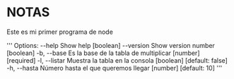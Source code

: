 # NOTAS
Este es mi primer programa de node

'''
Options:
      --help     Show help                                             [boolean]
      --version  Show version number                                   [boolean]
  -b, --base     Es la base de la tabla de multiplicar       [number] [required]
  -l, --listar   Muestra la tabla en la consola       [boolean] [default: false]
  -h, --hasta    Número hasta el que queremos llegar      [number] [default: 10]
  '''